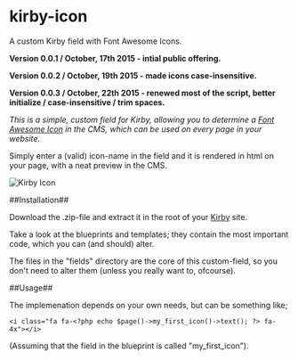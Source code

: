 # kirby-icon
A custom Kirby field with Font Awesome Icons.

**Version 0.0.1 / October, 17th 2015 - intial public offering.**

**Version 0.0.2 / October, 19th 2015 - made icons case-insensitive.**

**Version 0.0.3 / October, 22th 2015 - renewed most of the script, better initialize / case-insensitive / trim spaces.**

*This is a simple, custom field for Kirby, allowing you to determine a [Font Awesome Icon](http://fortawesome.github.io/Font-Awesome/) in the CMS, which can be used on every page in your website.*

Simply enter a (valid) icon-name in the field and it is rendered in html on your page, with a neat preview in the CMS.

![Kirby Icon](https://standard-discourseorg.netdna-ssl.com/uploads/getkirby/original/2X/9/97bb1a81126d4498d392090340beaf50406800e9.gif "Kirby Icon, alive and kickin'")

##Installation##

Download the .zip-file and extract it in the root of your [Kirby](http://getkirby.com/) site.

Take a look at the blueprints and templates; they contain the most important code, which you can (and should) alter.

The files in the "fields" directory are the core of this custom-field, so you don't need to alter them (unless you really want to, ofcourse).

##Usage##

The implemenation depends on your own needs, but can be something like;

```<i class="fa fa-<?php echo $page()->my_first_icon()->text(); ?> fa-4x"></i>```

(Assuming that the field in the blueprint is called "my_first_icon").
